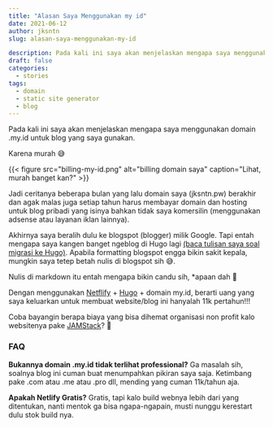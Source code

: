 ```yaml
---
title: "Alasan Saya Menggunakan my id"
date: 2021-06-12
author: jksntn
slug: alasan-saya-menggunakan-my-id

description: Pada kali ini saya akan menjelaskan mengapa saya menggunakan domain .my.id
draft: false
categories:
  - stories
tags:
  - domain
  - static site generator
  - blog
---
```

Pada kali ini saya akan menjelaskan mengapa saya menggunakan domain .my.id untuk blog yang saya gunakan.

<!--more-->

Karena murah 😅

{{< figure src="billing-my-id.png" alt="billing domain saya" caption="Lihat, murah banget kan?" >}}

Jadi ceritanya beberapa bulan yang lalu domain saya (jksntn.pw) berakhir dan agak malas juga setiap tahun harus membayar domain dan hosting untuk blog pribadi yang isinya bahkan tidak saya komersilin (menggunakan adsense atau layanan iklan lainnya).

Akhirnya saya beralih dulu ke blogspot (blogger) milik Google. Tapi entah mengapa saya kangen banget ngeblog di Hugo lagi [(baca tulisan saya soal migrasi ke Hugo)](/migrasi-ke-hugo). Apabila formatting blogspot engga bikin sakit kepala, mungkin saya tetep betah nulis di blogspot sih 😅.

Nulis di markdown itu entah mengapa bikin candu sih, *apaan dah 🤣

Dengan menggunakan [Netflify][netlify] + [Hugo][hugo] + domain my.id, berarti uang yang saya keluarkan untuk membuat website/blog ini hanyalah 11k pertahun!!!

Coba bayangin berapa biaya yang bisa dihemat organisasi non profit kalo websitenya pake [JAMStack][jamstack]? 🤔

### FAQ

**Bukannya domain .my.id tidak terlihat professional?**
Ga masalah sih, soalnya blog ini cuman buat menumpahkan pikiran saya saja. Ketimbang pake .com atau .me atau .pro dll, mending yang cuman 11k/tahun aja.

**Apakah Netlify Gratis?**
Gratis, tapi kalo build webnya lebih dari yang ditentukan, nanti mentok ga bisa ngapa-ngapain, musti nunggu kerestart dulu stok build nya.


[netlify]: https://netlify.com
[hugo]: https://gohugo.io/
[jamstack]: https://www.exabytes.co.id/blog/apa-itu-jamstack-dan-kelebihannya/

